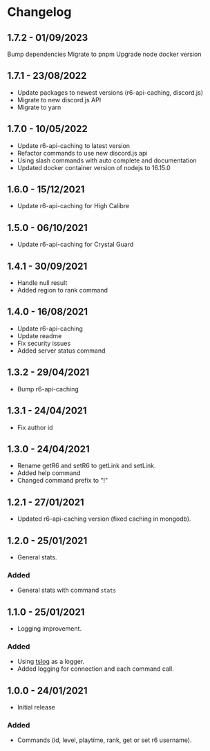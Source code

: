 # Changelog

## 1.7.2 - 01/09/2023

Bump dependencies
Migrate to pnpm
Upgrade node docker version

## 1.7.1 - 23/08/2022

- Update packages to newest versions (r6-api-caching, discord.js)
- Migrate to new discord.js API
- Migrate to yarn

## 1.7.0 - 10/05/2022

- Update r6-api-caching to latest version
- Refactor commands to use new discord.js api
- Using slash commands with auto complete and documentation
- Updated docker container version of nodejs to 16.15.0

## 1.6.0 - 15/12/2021

- Update r6-api-caching for High Calibre

## 1.5.0 - 06/10/2021

- Update r6-api-caching for Crystal Guard

## 1.4.1 - 30/09/2021

- Handle null result
- Added region to rank command

## 1.4.0 - 16/08/2021

- Update r6-api-caching
- Update readme
- Fix security issues
- Added server status command

## 1.3.2 - 29/04/2021

- Bump r6-api-caching

## 1.3.1 - 24/04/2021

- Fix author id

## 1.3.0 - 24/04/2021

- Rename getR6 and setR6 to getLink and setLink.
- Added help command
- Changed command prefix to "!"

## 1.2.1 - 27/01/2021

- Updated r6-api-caching version (fixed caching in mongodb).

## 1.2.0 - 25/01/2021

- General stats.

### Added

- General stats with command `stats`

## 1.1.0 - 25/01/2021

- Logging improvement.

### Added

- Using [tslog](https://tslog.js.org/) as a logger.
- Added logging for connection and each command call.

## 1.0.0 - 24/01/2021

- Initial release

### Added

- Commands (id, level, playtime, rank, get or set r6 username).
